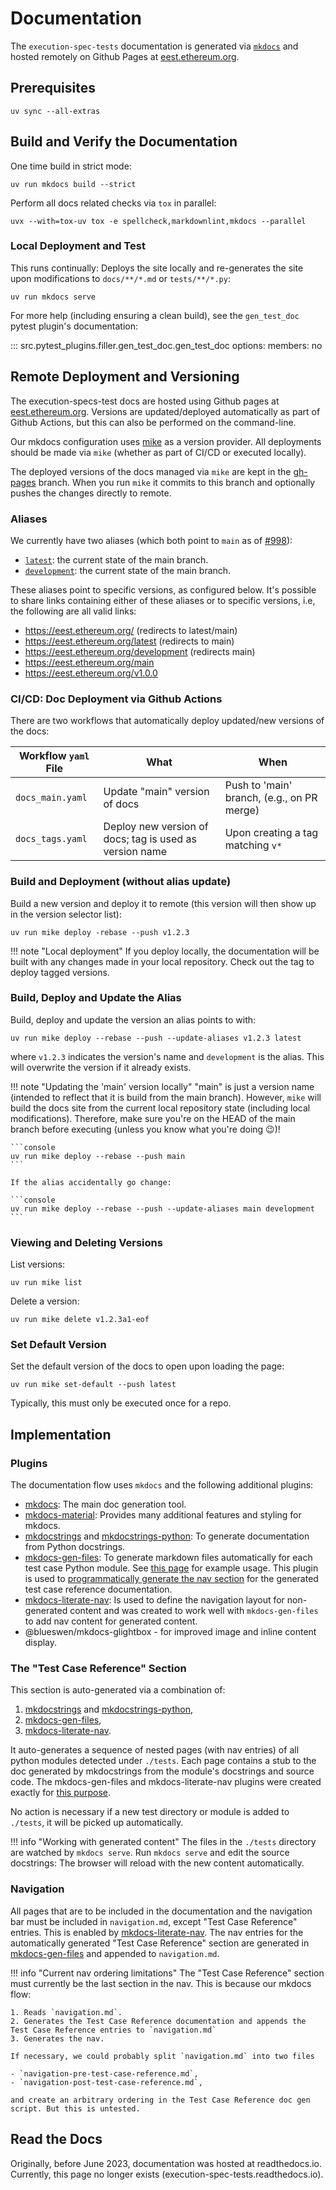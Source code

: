 # Documentation

The `execution-spec-tests` documentation is generated via [`mkdocs`](https://www.mkdocs.org/) and hosted remotely on Github Pages at [eest.ethereum.org](https://eest.ethereum.org/).

## Prerequisites

```console
uv sync --all-extras
```

## Build and Verify the Documentation

One time build in strict mode:

```console
uv run mkdocs build --strict
```

Perform all docs related checks via `tox` in parallel:

```console
uvx --with=tox-uv tox -e spellcheck,markdownlint,mkdocs --parallel
```

### Local Deployment and Test

This runs continually: Deploys the site locally and re-generates the site upon modifications to `docs/**/*.md` or `tests/**/*.py`:

```console
uv run mkdocs serve
```

For more help (including ensuring a clean build), see the `gen_test_doc` pytest plugin's documentation:

::: src.pytest_plugins.filler.gen_test_doc.gen_test_doc
    options:
        members: no

## Remote Deployment and Versioning

The execution-specs-test docs are hosted using Github pages at [eest.ethereum.org](https://eest.ethereum.org/). Versions are updated/deployed automatically as part of Github Actions, but this can also be performed on the command-line.

Our mkdocs configuration uses [mike](https://github.com/jimporter/mike) as a version provider. All deployments should be made via `mike` (whether as part of CI/CD or executed locally).

The deployed versions of the docs managed via `mike` are kept in the [gh-pages](https://github.com/ethereum/execution-spec-tests/tree/gh-pages) branch. When you run `mike` it commits to this branch and optionally pushes the changes directly to remote.

### Aliases

We currently have two aliases (which both point to `main` as of [#998](https://github.com/ethereum/execution-spec-tests/pull/998)):

- [`latest`](https://eest.ethereum.org/latest): the current state of the main branch.
- [`development`](https://eest.ethereum.org/development): the current state of the main branch.

These aliases point to specific versions, as configured below. It's possible to share links containing either of these aliases or to specific versions, i.e, the following are all valid links:

- https://eest.ethereum.org/ (redirects to latest/main)
- https://eest.ethereum.org/latest (redirects to main)
- https://eest.ethereum.org/development (redirects main)
- https://eest.ethereum.org/main
- https://eest.ethereum.org/v1.0.0

### CI/CD: Doc Deployment via Github Actions

There are two workflows that automatically deploy updated/new versions of the docs:

| Workflow `yaml` File | What | When |
|----------------------|------|------|
| `docs_main.yaml`     | Update "main" version of docs | Push to 'main' branch, (e.g., on PR merge) |
| `docs_tags.yaml`     | Deploy new version of docs; tag is used as version name | Upon creating a tag matching `v*` |

### Build and Deployment (without alias update)

Build a new version and deploy it to remote (this version will then show up in the version selector list):

```console
uv run mike deploy -rebase --push v1.2.3
```

!!! note "Local deployment"
    If you deploy locally, the documentation will be built with any changes made in your local repository. Check out the tag to deploy tagged versions.

### Build, Deploy and Update the Alias

Build, deploy and update the version an alias points to with:

```console
uv run mike deploy --rebase --push --update-aliases v1.2.3 latest
```

where `v1.2.3` indicates the version's name and `development` is the alias. This will overwrite the version if it already exists.  

!!! note "Updating the 'main' version locally"
    "main" is just a version name (intended to reflect that it is build from the main branch). However, `mike` will build the docs site from the current local repository state (including local modifications). Therefore, make sure you're on the HEAD of the main branch before executing (unless you know what you're doing :wink:)!

    ```console
    uv run mike deploy --rebase --push main
    ```

    If the alias accidentally go change:

    ```console
    uv run mike deploy --rebase --push --update-aliases main development
    ```

### Viewing and Deleting Versions

List versions:

```console
uv run mike list
```

Delete a version:

```console
uv run mike delete v1.2.3a1-eof
```

### Set Default Version

Set the default version of the docs to open upon loading the page:

```console
uv run mike set-default --push latest
```

Typically, this must only be executed once for a repo.

## Implementation

### Plugins

The documentation flow uses `mkdocs` and the following additional plugins:

- [mkdocs](https://www.mkdocs.org/): The main doc generation tool.
- [mkdocs-material](https://squidfunk.github.io/mkdocs-material): Provides many additional features and styling for mkdocs.
- [mkdocstrings](https://mkdocstrings.github.io/) and [mkdocstrings-python](https://mkdocstrings.github.io/python/): To generate documentation from Python docstrings.
- [mkdocs-gen-files](https://oprypin.github.io/mkdocs-gen-files): To generate markdown files automatically for each test case Python module. See [this page](https://mkdocstrings.github.io/crystal/quickstart/migrate.html) for example usage. This plugin is used to [programmatically generate the nav section](https://oprypin.github.io/mkdocs-gen-files/extras.html) for the generated test case reference documentation.
- [mkdocs-literate-nav](https://oprypin.github.io/mkdocs-literate-nav/index.html): Is used to define the navigation layout for non-generated content and was created to work well with `mkdocs-gen-files` to add nav content for generated content.
- @blueswen/mkdocs-glightbox - for improved image and inline content display.

### The "Test Case Reference" Section

This section is auto-generated via a combination of:

1. [mkdocstrings](https://mkdocstrings.github.io/) and [mkdocstrings-python](https://mkdocstrings.github.io/python/),
2. [mkdocs-gen-files](https://oprypin.github.io/mkdocs-gen-files),
3. [mkdocs-literate-nav](https://oprypin.github.io/mkdocs-literate-nav/index.html).

It auto-generates a sequence of nested pages (with nav entries) of all python modules detected under `./tests`. Each page contains a stub to the doc generated by mkdocstrings from the module's docstrings and source code. The mkdocs-gen-files and mkdocs-literate-nav plugins were created exactly for [this purpose](https://mkdocstrings.github.io/crystal/quickstart/migrate.html).

No action is necessary if a new test directory or module is added to `./tests`, it will be picked up automatically.

!!! info "Working with generated content"
    The files in the `./tests` directory are watched by `mkdocs serve`. Run `mkdocs serve` and edit the source docstrings: The browser will reload with the new content automatically.

### Navigation

All pages that are to be included in the documentation and the navigation bar must be included in `navigation.md`, except "Test Case Reference" entries. This is enabled by [mkdocs-literate-nav](https://oprypin.github.io/mkdocs-literate-nav/index.html). The nav entries for the automatically generated "Test Case Reference" section are generated in [mkdocs-gen-files](https://oprypin.github.io/mkdocs-gen-files) and appended to `navigation.md`.

!!! info "Current nav ordering limitations"
    The "Test Case Reference" section must currently be the last section in the nav. This is because our mkdocs flow:

    1. Reads `navigation.md`.
    2. Generates the Test Case Reference documentation and appends the Test Case Reference entries to `navigation.md`
    3. Generates the nav.

    If necessary, we could probably split `navigation.md` into two files
    
    - `navigation-pre-test-case-reference.md`,
    - `navigation-post-test-case-reference.md`,

    and create an arbitrary ordering in the Test Case Reference doc gen script. But this is untested.

## Read the Docs

Originally, before June 2023, documentation was hosted at readthedocs.io. Currently, this page no longer exists (execution-spec-tests.readthedocs.io).
